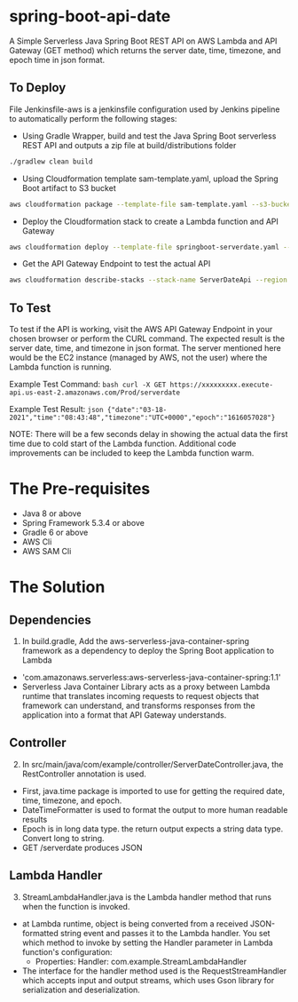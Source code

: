 # spring-boot-api-date
A Simple Serverless Java Spring Boot REST API on AWS Lambda and API Gateway (GET method) which returns the server date, time, timezone, and epoch time in json format.

## To Deploy
File Jenkinsfile-aws is a jenkinsfile configuration used by Jenkins pipeline to automatically perform the following stages:

- Using Gradle Wrapper, build and test the Java Spring Boot serverless REST API and outputs a zip file at build/distributions folder
```bash
./gradlew clean build
```  
- Using Cloudformation template sam-template.yaml, upload the Spring Boot artifact to S3 bucket  
```bash
aws cloudformation package --template-file sam-template.yaml --s3-bucket {{bucket-name}} --output-template-file springboot-serverdate.yaml --region {{region}}
```
- Deploy the Cloudformation stack to create a Lambda function and API Gateway
```bash
aws cloudformation deploy --template-file springboot-serverdate.yaml --stack-name ServerDate-Api --region {{region}} --capabilities CAPABILITY_IAM
```     
- Get the API Gateway Endpoint to test the actual API
```bash
aws cloudformation describe-stacks --stack-name ServerDateApi --region {{region}} --query \'Stacks[0].Outputs[*].{Service:OutputKey,Endpoint:OutputValue}\'
```

## To Test
To test if the API is working, visit the AWS API Gateway Endpoint in your chosen browser or perform the CURL command. The expected result is the server date, time, and timezone in json format. The server mentioned here would be the EC2 instance (managed by AWS, not the user) where the Lambda function is running.

Example Test Command:
    ```bash
    curl -X GET https://xxxxxxxxx.execute-api.us-east-2.amazonaws.com/Prod/serverdate
    ```

Example Test Result:
    ```json
    {"date":"03-18-2021","time":"08:43:48","timezone":"UTC+0000","epoch":"1616057028"}
    ```

NOTE: There will be a few seconds delay in showing the actual data the first time due to cold start of the Lambda function. Additional code improvements can be included to keep the Lambda function warm. 

# The Pre-requisites
- Java 8 or above
- Spring Framework 5.3.4 or above
- Gradle 6 or above
- AWS Cli
- AWS SAM Cli


# The Solution
## Dependencies
1. In build.gradle, Add the aws-serverless-java-container-spring framework as a dependency to deploy the Spring Boot application to Lambda
  - 'com.amazonaws.serverless:aws-serverless-java-container-spring:1.1'
  - Serverless Java Container Library acts as a proxy between Lambda runtime that translates incoming requests to request objects that framework can understand, and transforms responses from the application into a format that API Gateway understands.

## Controller
2. In src/main/java/com/example/controller/ServerDateController.java, the RestController annotation is used.
  - First, java.time package is imported to use for getting the required date, time, timezone, and epoch.
  - DateTimeFormatter is used to format the output to more human readable results
  - Epoch is in long data type. the return output expects a string data type. Convert long to string.
  - GET /serverdate produces JSON

## Lambda Handler
3. StreamLambdaHandler.java is the Lambda handler method that runs when the function is invoked.
  - at Lambda runtime, object is being converted from a received JSON-formatted string event and passes it to the Lambda handler. You set which method to invoke by setting the Handler parameter in Lambda function's configuration:
    - Properties:
      Handler: com.example.StreamLambdaHandler
  - The interface for the handler method used is the RequestStreamHandler which accepts input and output streams, which uses Gson library for serialization and deserialization.  
